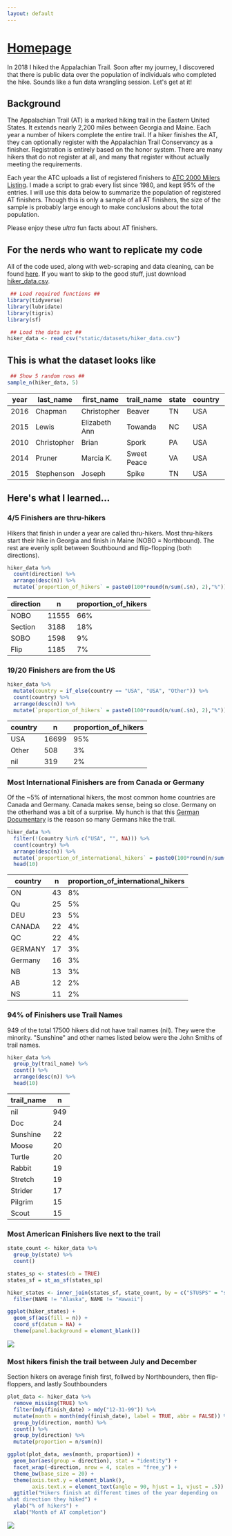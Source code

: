 ```yaml
---
layout: default
---
```

# [Homepage](https://tpsteiner.github.io/)

In 2018 I hiked the Appalachian Trail. Soon after my journey, I discovered that there is public data over the population of individuals who completed the hike. Sounds like a fun data wrangling session. Let's get at it!

## Background

The Appalachian Trail (AT) is a marked hiking trail in the Eastern United States. It extends nearly 2,200 miles between Georgia and Maine. Each year a number of hikers complete the entire trail. If a hiker finishes the AT, they can optionally register with the Appalachian Trail Conservancy as a finisher. Registration is entirely based on the honor system. There are many hikers that do not register at all, and many that register without actually meeting the requirements.

Each year the ATC uploads a list of registered finishers to [ATC 2000 Milers Listing](http://appalachiantrail.org/home/community/2000-miler-listing). I made a script to grab every list since 1980, and kept 95% of the entries. I will use this data below to summarize the population of registered AT finishers. Though this is only a sample of all AT finishers, the size of the sample is probably large enough to make conclusions about the total population.

Please enjoy these _ultra_ fun facts about AT finishers.


## For the nerds who want to replicate my code

All of the code used, along with web-scraping and data cleaning, can be found [here](https://github.com/tpsteiner/trailfinishers/tree/master/R). If you want to skip to the good stuff, just download [hiker\_data.csv](https://github.com/tpsteiner/trailfinishers/blob/master/data/hiker%5Fdata.csv).

```R
 ## Load required functions ##
library(tidyverse)
library(lubridate)
library(tigris)
library(sf)

 ## Load the data set ##
hiker_data <- read_csv("static/datasets/hiker_data.csv")
```


## This is what the dataset looks like

```R
 ## Show 5 random rows ##
sample_n(hiker_data, 5)
```

| year | last\_name  | first\_name   | trail\_name | state | country | direction | city        | finish\_date |
|------|-------------|---------------|-------------|-------|---------|-----------|-------------|--------------|
| 2016 | Chapman     | Christopher   | Beaver      | TN    | USA     | NOBO      | nil         | nil          |
| 2015 | Lewis       | Elizabeth Ann | Towanda     | NC    | USA     | NOBO      | Newland     | 08-31-15     |
| 2010 | Christopher | Brian         | Spork       | PA    | USA     | NOBO      | Springfield | 09-11-10     |
| 2014 | Pruner      | Marcia K.     | Sweet Peace | VA    | USA     | Section   | Lebanon     | 09-20-14     |
| 2015 | Stephenson  | Joseph        | Spike       | TN    | USA     | Flip      | Kingston    | 12-04-15     |


## Here's what I learned...


### 4/5 Finishers are thru-hikers

Hikers that finish in under a year are called thru-hikers. Most thru-hikers start their hike in Georgia and finish in Maine (NOBO = Northbound). The rest are evenly split between Southbound and flip-flopping (both directions).

```R
hiker_data %>%
  count(direction) %>%
  arrange(desc(n)) %>%
  mutate(`proportion_of_hikers` = paste0(100*round(n/sum(.$n), 2),"%"))
```

| direction | n     | proportion\_of\_hikers |
|-----------|-------|------------------------|
| NOBO      | 11555 | 66%                    |
| Section   | 3188  | 18%                    |
| SOBO      | 1598  | 9%                     |
| Flip      | 1185  | 7%                     |


### 19/20 Finishers are from the US

```R
hiker_data %>%
  mutate(country = if_else(country == "USA", "USA", "Other")) %>%
  count(country) %>%
  arrange(desc(n)) %>%
  mutate(`proportion_of_hikers` = paste0(100*round(n/sum(.$n), 2),"%"))
```

| country | n     | proportion\_of\_hikers |
|---------|-------|------------------------|
| USA     | 16699 | 95%                    |
| Other   | 508   | 3%                     |
| nil     | 319   | 2%                     |


### Most International Finishers are from Canada or Germany

Of the ~5% of international hikers, the most common home countries are Canada and Germany. Canada makes sense, being so close. Germany on the otherhand was a bit of a surprise. My hunch is that this [German Documentary](https://www.youtube.com/watch?v=JRWsnYL%5F1kA) is the reason so many Germans hike the trail.

```R
hiker_data %>%
  filter(!(country %in% c("USA", "", NA))) %>%
  count(country) %>%
  arrange(desc(n)) %>%
  mutate(`proportion_of_international_hikers` = paste0(100*round(n/sum(.$n), 2),"%")) %>%
  head(10)
```

| country | n  | proportion\_of\_international\_hikers |
|---------|----|---------------------------------------|
| ON      | 43 | 8%                                    |
| Qu      | 25 | 5%                                    |
| DEU     | 23 | 5%                                    |
| CANADA  | 22 | 4%                                    |
| QC      | 22 | 4%                                    |
| GERMANY | 17 | 3%                                    |
| Germany | 16 | 3%                                    |
| NB      | 13 | 3%                                    |
| AB      | 12 | 2%                                    |
| NS      | 11 | 2%                                    |


### 94% of Finishers use Trail Names

949 of the total 17500 hikers did not have trail names (nil). They were the minority. "Sunshine" and other names listed below were the John Smiths of trail names.

```R
hiker_data %>%
  group_by(trail_name) %>%
  count() %>%
  arrange(desc(n)) %>%
  head(10)
```

| trail\_name | n   |
|-------------|-----|
| nil         | 949 |
| Doc         | 24  |
| Sunshine    | 22  |
| Moose       | 20  |
| Turtle      | 20  |
| Rabbit      | 19  |
| Stretch     | 19  |
| Strider     | 17  |
| Pilgrim     | 15  |
| Scout       | 15  |


### Most American Finishers live next to the trail

```R
state_count <- hiker_data %>%
  group_by(state) %>%
  count()

states_sp <- states(cb = TRUE)
states_sf = st_as_sf(states_sp)

hiker_states <- inner_join(states_sf, state_count, by = c("STUSPS" = "state")) %>%
  filter(NAME != "Alaska", NAME != "Hawaii")

ggplot(hiker_states) +
  geom_sf(aes(fill = n)) +
  coord_sf(datum = NA) +
  theme(panel.background = element_blank())
```

![](img/map.png)


### Most hikers finish the trail between July and December

Section hikers on average finish first, follwed by Northbounders, then flip-floppers, and lastly Southbounders

```R
plot_data <- hiker_data %>%
  remove_missing(TRUE) %>%
  filter(mdy(finish_date) > mdy("12-31-99")) %>%
  mutate(month = month(mdy(finish_date), label = TRUE, abbr = FALSE)) %>%
  group_by(direction, month) %>%
  count() %>%
  group_by(direction) %>%
  mutate(proportion = n/sum(n))

ggplot(plot_data, aes(month, proportion)) +
  geom_bar(aes(group = direction), stat = "identity") +
  facet_wrap(~direction, nrow = 4, scales = "free_y") +
  theme_bw(base_size = 20) +
  theme(axis.text.y = element_blank(),
        axis.text.x = element_text(angle = 90, hjust = 1, vjust = .5)) +
  ggtitle("Hikers finish at different times of the year depending on
what direction they hiked") +
  ylab("% of hikers") +
  xlab("Month of AT completion")
```

![](img/finish_plot.png)
